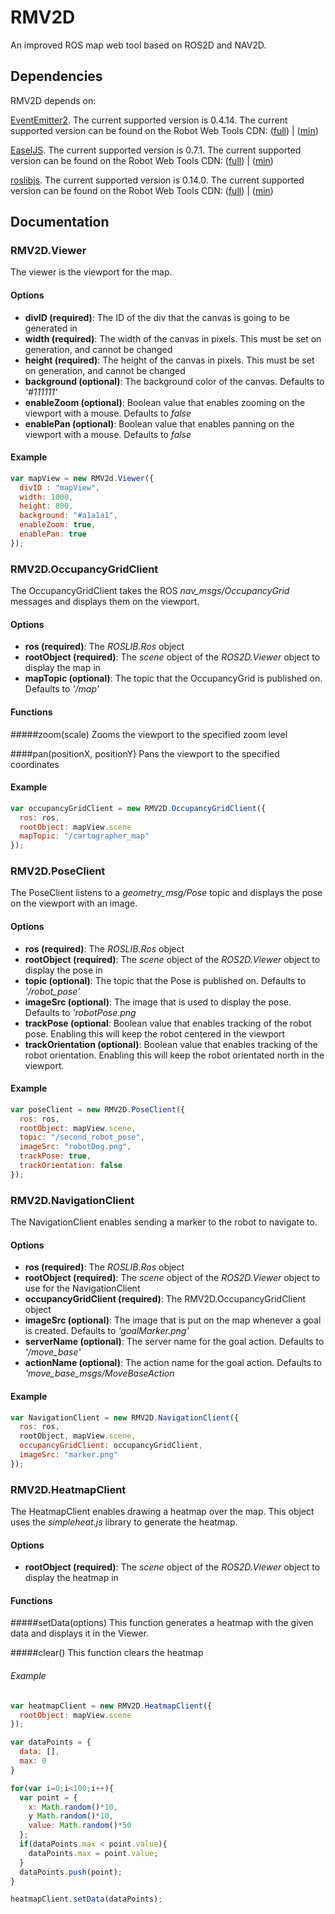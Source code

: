 # RMV2D
An improved ROS map web tool based on ROS2D and NAV2D.

## Dependencies
RMV2D depends on:

[EventEmitter2](https://github.com/hij1nx/EventEmitter2). The current supported version is 0.4.14. The current supported version can be found on the Robot Web Tools CDN: ([full](https://static.robotwebtools.org/EventEmitter2/0.4.14/eventemitter2.js)) | ([min](https://static.robotwebtools.org/EventEmitter2/0.4.14/eventemitter2.min.js))

[EaselJS](https://github.com/CreateJS/EaselJS/). The current supported version is 0.7.1. The current supported version can be found on the Robot Web Tools CDN: ([full](https://static.robotwebtools.org/EaselJS/0.7.1/easeljs.js)) | ([min](https://static.robotwebtools.org/EaselJS/0.7.1/easeljs.min.js))

[roslibjs](https://github.com/RobotWebTools/roslibjs). The current supported version is 0.14.0. The current supported version can be found on the Robot Web Tools CDN: ([full](https://static.robotwebtools.org/roslibjs/0.14.0/roslib.js)) | ([min](https://static.robotwebtools.org/roslibjs/0.14.0/roslib.min.js))

## Documentation

### RMV2D.Viewer
The viewer is the viewport for the map. 

#### Options
* **divID (required)**: The ID of the div that the canvas is going to be generated in
* **width (required)**: The width of the canvas in pixels. This must be set on generation, and cannot be changed
* **height (required)**: The height of the canvas in pixels. This must be set on generation, and cannot be changed
* **background (optional)**: The background color of the canvas. Defaults to *'#111111'*
* **enableZoom (optional)**: Boolean value that enables zooming on the viewport with a mouse. Defaults to *false*
* **enablePan (optional)**: Boolean value that enables panning on the viewport with a mouse. Defaults to *false*

#### Example
```javascript
var mapView = new RMV2d.Viewer({
  divID : "mapView",
  width: 1000,
  height: 800,
  background: "#a1a1a1",
  enableZoom: true,
  enablePan: true
});
```


### RMV2D.OccupancyGridClient 
The OccupancyGridClient takes the ROS *nav_msgs/OccupancyGrid* messages and displays them on the viewport. 

#### Options
* **ros (required)**: The *ROSLIB.Ros* object
* **rootObject (required)**: The *scene* object of the *ROS2D.Viewer* object to display the map in
* **mapTopic (optional)**: The topic that the OccupancyGrid is published on. Defaults to *'/map'*

#### Functions
#####zoom(scale)
Zooms the viewport to the specified zoom level

####pan(positionX, positionY)
Pans the viewport to the specified coordinates

#### Example
```javascript
var occupancyGridClient = new RMV2D.OccupancyGridClient({
  ros: ros,
  rootObject: mapView.scene
  mapTopic: "/cartographer_map"
});
```


### RMV2D.PoseClient
The PoseClient listens to a *geometry_msg/Pose* topic and displays the pose on the viewport with an image.

#### Options
* **ros (required)**: The *ROSLIB.Ros* object
* **rootObject (required)**: The *scene* object of the *ROS2D.Viewer* object to display the pose in
* **topic (optional)**: The topic that the Pose is published on. Defaults to *'/robot_pose'*
* **imageSrc (optional)**: The image that is used to display the pose. Defaults to *'robotPose.png*
* **trackPose (optional**: Boolean value that enables tracking of the robot pose. Enabling this will keep the robot centered in the viewport
* **trackOrientation (optional)**: Boolean value that enables tracking of the robot orientation. Enabling this will keep the robot orientated north in the viewport.

#### Example
```javascript
var poseClient = new RMV2D.PoseClient({
  ros: ros,
  rootObject: mapView.scene,
  topic: "/second_robot_pose",
  imageSrc: "robotDog.png",
  trackPose: true,
  trackOrientation: false
});
```


### RMV2D.NavigationClient
The NavigationClient enables sending a marker to the robot to navigate to. 

#### Options
* **ros (required)**: The *ROSLIB.Ros* object
* **rootObject (required)**: The *scene* object of the *ROS2D.Viewer* object to use for the NavigationClient
* **occupancyGridClient (required)**: The RMV2D.OccupancyGridClient object
* **imageSrc (optional)**: The image that is put on the map whenever a goal is created. Defaults to *'goalMarker.png'*
* **serverName (optional)**: The server name for the goal action. Defaults to *'/move_base'*
* **actionName (optional)**: The action name for the goal action. Defaults to *'move_base_msgs/MoveBaseAction*

#### Example
```javascript
var NavigationClient = new RMV2D.NavigationClient({
  ros: ros,
  rootObject, mapView.scene,
  occupancyGridClient: occupancyGridClient,
  imageSrc: "marker.png"
});
```


### RMV2D.HeatmapClient
The HeatmapClient enables drawing a heatmap over the map. This object uses the *simpleheat.js* library to generate the heatmap.

#### Options
* **rootObject (required)**: The *scene* object of the *ROS2D.Viewer* object to display the heatmap in

#### Functions 
#####setData(options)
This function generates a heatmap with the given data and displays it in the Viewer. 

#####clear()
This function clears the heatmap

###### Example
```javascript
var heatmapClient = new RMV2D.HeatmapClient({
  rootObject: mapView.scene
});

var dataPoints = {
  data: [],
  max: 0
}

for(var i=0;i<100;i++){
  var point = {
    x: Math.random()*10,
    y Math.random()*10,
    value: Math.random()*50
  };
  if(dataPoints.max < point.value){
    dataPoints.max = point.value;
  }
  dataPoints.push(point);
}

heatmapClient.setData(dataPoints);
```


